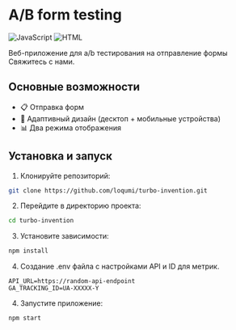 # A/B form testing

![JavaScript](https://img.shields.io/badge/JavaScript-1.8.5-blue)
![HTML](https://img.shields.io/badge/HTML-5.3-purple)

Веб-приложение для a/b тестирования на отправление формы Свяжитесь с нами.

## Основные возможности

- 📋 Отправка форм
- 📱 Адаптивный дизайн (десктоп + мобильные устройства)
- 📊 Два режима отображения

## Установка и запуск

1. Клонируйте репозиторий:
```bash
git clone https://github.com/loqumi/turbo-invention.git
```
2. Перейдите в директорию проекта:
```bash
cd turbo-invention
```

3. Установите зависимости:
```bash
npm install
```
4. Создание .env файла с настройками API и ID для метрик.
```
API_URL=https://random-api-endpoint
GA_TRACKING_ID=UA-XXXXX-Y
```

4. Запустите приложение:
```bash
npm start
```
